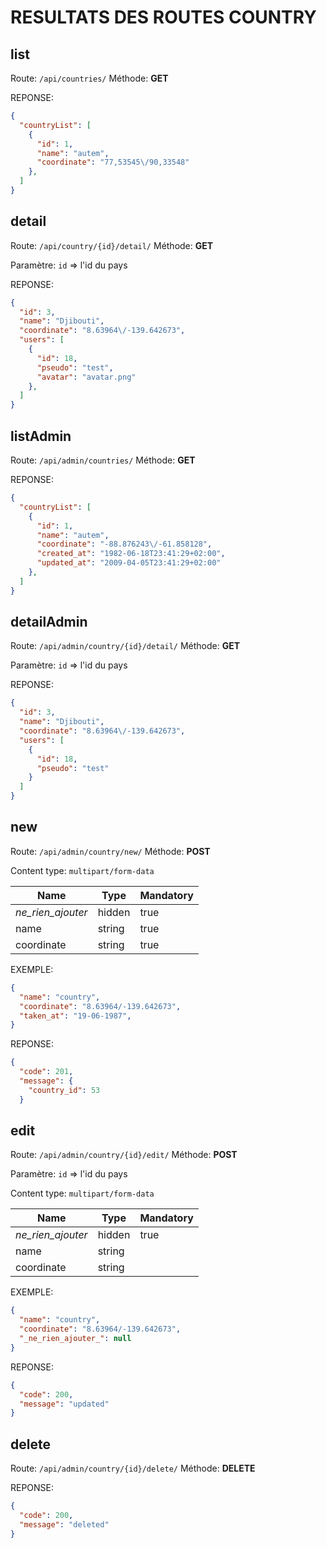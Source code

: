 # RESULTATS DES ROUTES COUNTRY

## list

Route: `/api/countries/`
Méthode: **GET**

REPONSE:

```json
{
  "countryList": [
    {
      "id": 1,
      "name": "autem",
      "coordinate": "77,53545\/90,33548"
    },
  ]
}
```

## detail

Route: `/api/country/{id}/detail/`
Méthode: **GET**

Paramètre: `id` => l'id du pays

REPONSE:

```json
{
  "id": 3,
  "name": "Djibouti",
  "coordinate": "8.63964\/-139.642673",
  "users": [
    {
      "id": 18,
      "pseudo": "test",
      "avatar": "avatar.png"
    },
  ]
}
```

## listAdmin

Route: `/api/admin/countries/`
Méthode: **GET**

REPONSE:

```json
{
  "countryList": [
    {
      "id": 1,
      "name": "autem",
      "coordinate": "-88.876243\/-61.858128",
      "created_at": "1982-06-18T23:41:29+02:00",
      "updated_at": "2009-04-05T23:41:29+02:00"
    },
  ]
}
```

## detailAdmin

Route: `/api/admin/country/{id}/detail/`
Méthode: **GET**

Paramètre: `id` => l'id du pays

REPONSE:

```json
{
  "id": 3,
  "name": "Djibouti",
  "coordinate": "8.63964\/-139.642673",
  "users": [
    {
      "id": 18,
      "pseudo": "test"
    }
  ]
}
```

## new

Route: `/api/admin/country/new/`
Méthode: **POST**

Content type: `multipart/form-data`

| Name              | Type            | Mandatory |
|-------------------|-----------------|-----------|
| _ne_rien_ajouter_ | hidden          | true      |
| name              | string          | true      |
| coordinate        | string          | true      |

EXEMPLE:

```json
{
  "name": "country",
  "coordinate": "8.63964/-139.642673",
  "taken_at": "19-06-1987",
}
```

REPONSE:

```json
{
  "code": 201,
  "message": {
    "country_id": 53
  }
```

## edit

Route: `/api/admin/country/{id}/edit/`
Méthode: **POST**

Paramètre: `id` => l'id du pays

Content type: `multipart/form-data`

| Name              | Type            | Mandatory |
|-------------------|-----------------|-----------|
| _ne_rien_ajouter_ | hidden          | true      |
| name              | string          |           |
| coordinate        | string          |           |

EXEMPLE:

```json
{
  "name": "country",
  "coordinate": "8.63964/-139.642673",
  "_ne_rien_ajouter_": null
}
```

REPONSE:

```json
{
  "code": 200,
  "message": "updated"
}
```

## delete

Route: `/api/admin/country/{id}/delete/`
Méthode: **DELETE**

REPONSE:

```json
{
  "code": 200,
  "message": "deleted"
}
```
